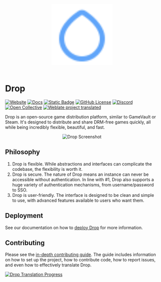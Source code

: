 <div align="center">
<img src="https://raw.githubusercontent.com/Drop-OSS/media-sources/refs/heads/main/drop.svg" width="200rem"/>
</div>
<br/>

# Drop

[![Website](https://img.shields.io/badge/website-000000?style=for-the-badge&logo=About.me&logoColor=white)](https://droposs.org)
[![Docs](https://img.shields.io/badge/DOCS-black?style=for-the-badge&logo=docusaurus)](https://docs.droposs.org/)
[![Static Badge](https://img.shields.io/badge/FORUM-blue?style=for-the-badge)](https://forum.droposs.org)
[![GitHub License](https://img.shields.io/badge/AGPL--3.0-red?style=for-the-badge)](LICENSE)
[![Discord](https://img.shields.io/badge/Discord-5865F2?style=for-the-badge&logo=discord&logoColor=white)](https://discord.gg/ACq4qZp4a9)
[![Open Collective](https://img.shields.io/badge/OpenCollective-1F87FF?style=for-the-badge&logo=OpenCollective&logoColor=white)](https://opencollective.com/drop-oss)
[![Weblate project translated](https://img.shields.io/weblate/progress/drop?server=https%3A%2F%2Ftranslate.droposs.org&style=for-the-badge&logo=weblate)
](https://translate.droposs.org/engage/drop/)

Drop is an open-source game distribution platform, similar to GameVault or Steam. It's designed to distribute and share DRM-free games quickly, all while being incredibly flexible, beautiful, and fast.

<div align="center">
<img src="https://droposs.org/_ipx/f_webp&q_80/images/carousel/store.png" alt="Drop Screenshot" width="900rem"/>
</div>

## Philosophy

1. Drop is flexible. While abstractions and interfaces can complicate the codebase, the flexibility is worth it.
2. Drop is secure. The nature of Drop means an instance can never be accessible without authentication. In line with #1, Drop also supports a huge variety of authentication mechanisms, from username/password to SSO.
3. Drop is user-friendly. The interface is designed to be clean and simple to use, with advanced features available to users who want them.

## Deployment

See our documentation on how to [deploy Drop](https://docs.droposs.org/docs/guides/quickstart) for more information.

## Contributing

Please see the [in-depth contributing guide](CONTRIBUTING.md). The guide includes information on how to set up the project, how to contribute code, how to report issues, and even how to effectively translate Drop.

[![Drop Translation Progress](https://translate.droposs.org/widget/drop/horizontal-auto.svg)](https://translate.droposs.org/engage/drop/)
